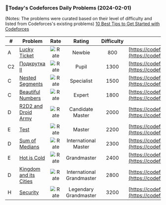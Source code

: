 ### 🌟Today's Codeforces Daily Problems (2024-02-01)
(Notes: The problems were curated based on their level of difficulty and listed from Codeforces's existing problems)
[10 Best Tips to Get Started with Codeforces](https://github.com/ika9810/Codeforces-Daily-Problems/blob/main/10%20Best%20Tips%20to%20Get%20Started%20with%20Codeforces.md)

| # | Problem | Rate| Rating | Difficulty | Contest |
|---| ----- | :--------: | :----------: | :----------: | ---------- |
|A|[Lucky Ticket](https://codeforces.com/contest/146/problem/A)|![Rate](https://img.shields.io/badge/Newbie-800-lightgrey)|Newbie|800|[https://codeforces.com/contest/146](https://codeforces.com/contest/146)|
|C2|[Подкрутка II](https://codeforces.com/contest/1769/problem/C2)|![Rate](https://img.shields.io/badge/Pupil-1300-brightgreen)|Pupil|1300|[https://codeforces.com/contest/1769](https://codeforces.com/contest/1769)|
|C|[Nested Segments](https://codeforces.com/contest/976/problem/C)|![Rate](https://img.shields.io/badge/Specialist-1500-9cf)|Specialist|1500|[https://codeforces.com/contest/976](https://codeforces.com/contest/976)|
|C|[Beautiful Numbers](https://codeforces.com/contest/300/problem/C)|![Rate](https://img.shields.io/badge/Expert-1800-blue)|Expert|1800|[https://codeforces.com/contest/300](https://codeforces.com/contest/300)|
|D|[R2D2 and Droid Army](https://codeforces.com/contest/514/problem/D)|![Rate](https://img.shields.io/badge/Candidate%20Master-2000-blueviolet)|Candidate Master|2000|[https://codeforces.com/contest/514](https://codeforces.com/contest/514)|
|E|[Test](https://codeforces.com/contest/25/problem/E)|![Rate](https://img.shields.io/badge/Master-2200-orange)|Master|2200|[https://codeforces.com/contest/25](https://codeforces.com/contest/25)|
|D|[Sum of Medians](https://codeforces.com/contest/85/problem/D)|![Rate](https://img.shields.io/badge/International%20Master-2300-orange)|International Master|2300|[https://codeforces.com/contest/85](https://codeforces.com/contest/85)|
|E|[Hot is Cold](https://codeforces.com/contest/1146/problem/E)|![Rate](https://img.shields.io/badge/Grandmaster-2400-red)|Grandmaster|2400|[https://codeforces.com/contest/1146](https://codeforces.com/contest/1146)|
|D|[Kingdom and its Cities](https://codeforces.com/contest/613/problem/D)|![Rate](https://img.shields.io/badge/International%20Grandmaster-2800-red)|International Grandmaster|2800|[https://codeforces.com/contest/613](https://codeforces.com/contest/613)|
|H|[Security](https://codeforces.com/contest/1037/problem/H)|![Rate](https://img.shields.io/badge/Legendary%20Grandmaster-3200-red)|Legendary Grandmaster|3200|[https://codeforces.com/contest/1037](https://codeforces.com/contest/1037)|
